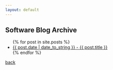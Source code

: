 ```yaml
---
layout: default
---
```


## Software Blog Archive

<ul>
  {% for post in site.posts %}
    <li>
      <a href="{{ post.url }}"> {{ post.date | date_to_string }} - {{ post.title }} </a>
    </li>
  {% endfor %}
</ul>

[back](./)
